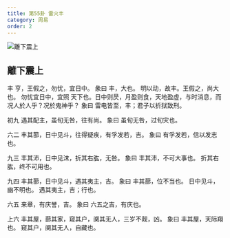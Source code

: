 ```yaml
---
title: 第55卦 雷火丰
category: 周易
order: 2
---
```


![離下震上](https://upload.wikimedia.org/wikipedia/commons/2/2a/Yijing-55.png)

## 離下震上

丰 亨，王假之，勿忧，宜日中。
彖曰 丰，大也。 明以动，故丰。王假之，尚大也。 勿忧宜日中，宜照 天下也。日中则昃，月盈则食，天地盈虚，与时消息，而况人於人乎？况於鬼神乎？
象曰 雷电皆至，丰；君子以折狱致刑。

初九 遇其配主，虽旬无咎，往有尚。
象曰 虽旬无咎，过旬灾也。

六二 丰其蔀，日中见斗，往得疑疾，有孚发若，吉。
象曰 有孚发若，信以发志也。

九三 丰其沛，日中见沫，折其右肱，无咎。
象曰 丰其沛，不可大事也。 折其右肱，终不可用也。

九四 丰其蔀，日中见斗，遇其夷主，吉。
象曰 丰其蔀，位不当也。 日中见斗，幽不明也。 遇其夷主，吉；行也。

六五 来章，有庆誉，吉。
象曰 六五之吉，有庆也。

上六 丰其屋，蔀其家，窥其户，阒其无人，三岁不觌，凶。
象曰 丰其屋，天际翔也。 窥其户，阒其无人，自藏也。